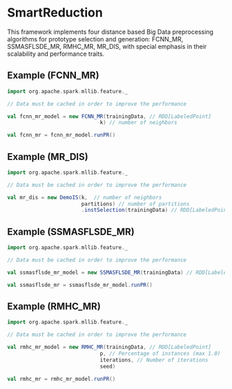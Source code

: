# SmartReduction

This framework implements four distance based Big Data preprocessing algorithms for prototype selection and generation: FCNN_MR, SSMASFLSDE_MR, RMHC_MR, MR_DIS, with special emphasis in their scalability and performance traits.

## Example (FCNN_MR)


```scala
import org.apache.spark.mllib.feature._

// Data must be cached in order to improve the performance

val fcnn_mr_model = new FCNN_MR(trainingData, // RDD[LabeledPoint]
                              k) // number of neighbors

val fcnn_mr = fcnn_mr_model.runPR()
```
## Example (MR_DIS)


```scala
import org.apache.spark.mllib.feature._

// Data must be cached in order to improve the performance

val mr_dis = new DemoIS(k,  // number of neighbors
                        partitions) // number of partitions
                        .instSelection(trainingData) // RDD[LabeledPoint]

```

## Example (SSMASFLSDE_MR)


```scala
import org.apache.spark.mllib.feature._

// Data must be cached in order to improve the performance

val ssmasflsde_mr_model = new SSMASFLSDE_MR(trainingData) // RDD[LabeledPoint]

val ssmasflsde_mr = ssmasflsde_mr_model.runPR()
```

## Example (RMHC_MR)


```scala
import org.apache.spark.mllib.feature._

// Data must be cached in order to improve the performance

val rmhc_mr_model = new RMHC_MR(trainingData, // RDD[LabeledPoint]
                              p, // Percentage of instances (max 1.0)
                              iterations, // Number of iterations
                              seed)

val rmhc_mr = rmhc_mr_model.runPR()
```
